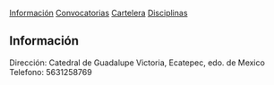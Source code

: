 [Información](Informacion.md) [Convocatorias](Convocatorias.md) [Cartelera](Cartelera.md) [Disciplinas](Disciplinas.md)

## Información

Dirección: Catedral de Guadalupe Victoria, Ecatepec, edo. de Mexico
Telefono: 5631258769

